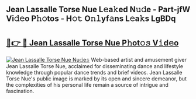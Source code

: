 ## Jean Lassalle Torse Nue L𝚎a𝚔ed N𝚞𝚍e - Part-jfW Vi𝚍𝚎o P𝚑𝚘tos - H𝚘𝚝 O𝚗𝚕yf𝚊ns L𝚎a𝚔s LgBDq

# <h2><a href="http://kf6jwlw.oniu.top/?m=Jean+Lassalle+Torse+Nue">🔗👉 🔴 Jean Lassalle Torse Nue P𝚑ot𝚘𝚜 V𝚒d𝚎o</a></h2>

[![Jean Lassalle Torse Nue Nu𝚍e𝚜](https://i.imgur.com/0qMVB7G.gif)](http://kf6jwlw.oniu.top/?m=Jean+Lassalle+Torse+Nue)
Web-based artist and amusement giver Jean Lassalle Torse Nue, acclaimed for disseminating dance and lifestyle knowledge through popular dance trends and brief videos. Jean Lassalle Torse Nue's public image is marked by its open and sincere demeanor, but the complexities of his personal life remain a source of intrigue and fascination.  
